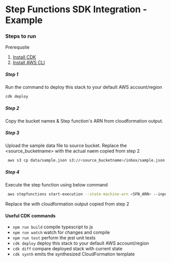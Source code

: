 # Step Functions SDK Integration - Example

### Steps to run
Prerequsite
1. [Install CDK](https://docs.aws.amazon.com/cdk/latest/guide/getting_started.html)
2. [Install AWS CLI](https://docs.aws.amazon.com/cli/latest/userguide/cli-chap-install.html)
##### Step 1
Run the command to deploy this stack to your default AWS account/region
```sh
cdk deploy
```
##### Step 2
Copy the bucket names & Step function's ARN from cloudformation output. 
##### Step 3
Upload the sample data file to source bucket. Replace the <source_bucketname> with the actual naem copied from step 2
```sh
 aws s3 cp data/sample.json s3://<source_bucketname>/inbox/sample.json
```
##### Step 4
Execute the step function using below command
```sh
 aws stepfunctions start-execution --state-machine-arn <SFN_ARN> --input '{"sourceBucket":"<source_bucketname>","destBucket":"<destination_bucketname>","key":"sample.json"}'
```
Replace the <placeholders> with cloudformation output copied from step 2

#### Useful CDK commands

 * `npm run build`   compile typescript to js
 * `npm run watch`   watch for changes and compile
 * `npm run test`    perform the jest unit tests
 * `cdk deploy`      deploy this stack to your default AWS account/region
 * `cdk diff`        compare deployed stack with current state
 * `cdk synth`       emits the synthesized CloudFormation template
 